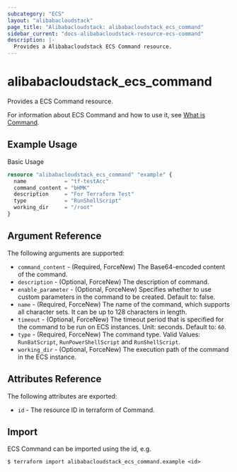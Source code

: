 ```yaml
---
subcategory: "ECS"
layout: "alibabacloudstack"
page_title: "Alibabacloudstack: alibabacloudstack_ecs_command"
sidebar_current: "docs-alibabacloudstack-resource-ecs-command"
description: |-
  Provides a Alibabacloudstack ECS Command resource.
---
```


# alibabacloudstack\_ecs\_command

Provides a ECS Command resource.

For information about ECS Command and how to use it, see [What is Command](https://www.alibabacloud.com/help/en/doc-detail/64844.htm).



## Example Usage

Basic Usage

```terraform
resource "alibabacloudstack_ecs_command" "example" {
  name            = "tf-testAcc"
  command_content = "bHMK"
  description     = "For Terraform Test"
  type            = "RunShellScript"
  working_dir     = "/root"
}

```

## Argument Reference

The following arguments are supported:

* `command_content` - (Required, ForceNew) The Base64-encoded content of the command.
* `description` - (Optional, ForceNew) The description of command.
* `enable_parameter` - (Optional, ForceNew) Specifies whether to use custom parameters in the command to be created. Default to: false.                                                                                                                  
* `name` - (Required, ForceNew) The name of the command, which supports all character sets. It can be up to 128 characters in length.
* `timeout` - (Optional, ForceNew) The timeout period that is specified for the command to be run on ECS instances. Unit: seconds. Default to: `60`.
* `type` - (Required, ForceNew) The command type. Valid Values: `RunBatScript`, `RunPowerShellScript` and `RunShellScript`.
* `working_dir` - (Optional, ForceNew) The execution path of the command in the ECS instance.

## Attributes Reference

The following attributes are exported:

* `id` - The resource ID in terraform of Command.

## Import

ECS Command can be imported using the id, e.g.

```
$ terraform import alibabacloudstack_ecs_command.example <id>
```
